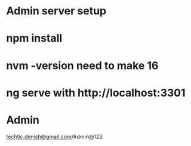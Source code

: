 # Admin server setup 
# npm install
# nvm -version need to make 16 
# ng serve with http://localhost:3301
# Admin
techtic.denish@gmail.com/Admin@123
